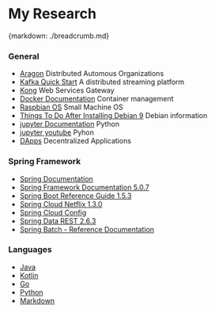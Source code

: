 # My Research
{markdown: ./breadcrumb.md}

### General

- [Aragon](https://aragon.org/foundation/ "DAO") Distributed Automous Organizations
- [Kafka Quick Start](https://kafka.apache.org/quickstart) A distributed streaming platform
- [Kong](https://docs.konghq.com/) Web Services Gateway
- [Docker Documentation](https://docs.docker.com/) Container management
- [Raspbian OS](https://www.raspberrypi.org/downloads/raspbian/) Small Machine OS
- [Things To Do After Installing Debian 9](https://blog.programster.org/things-to-do-after-installing-debian-9) Debian information
- [jupyter Documentation](https://jupyter.readthedocs.io/en/latest/projects/incubator.html) Python
- [jupyter youtube](https://www.youtube.com/watch?v=Duicsycntdo) Pyhon
- [DApps](https://dappsforbeginners.wordpress.com) Decentralized Applications

### Spring Framework
- [Spring Documentation](https://docs.spring.io/spring/docs/current/spring-framework-reference/)
- [Spring Framework Documentation 5.0.7](https://docs.spring.io/spring/docs/current/spring-framework-reference/)
- [Spring Boot Reference Guide 1.5.3](https://docs.spring.io/spring-boot/docs/1.5.3.RELEASE/reference/htmlsingle/)
- [Spring Cloud Netflix 1.3.0](http://cloud.spring.io/spring-cloud-static/spring-cloud-netflix/1.3.0.RELEASE/)
- [Spring Cloud Config](http://cloud.spring.io/spring-cloud-static/spring-cloud-config/1.3.0.RELEASE/)
- [Spring Data REST 2.6.3](https://docs.spring.io/spring-data/rest/docs/2.6.3.RELEASE/reference/html/)
- [Spring Batch - Reference Documentation](https://docs.spring.io/spring-batch/trunk/reference/html/index.html)

### Languages
- [Java](http://www.oracle.com/technetwork/java/javase/overview/index.html)
- [Kotlin](https://kotlinlang.org/)
- [Go](https://golang.org/)
- [Python](https://www.python.org/)
- [Markdown](https://www.markdownguide.org/)





